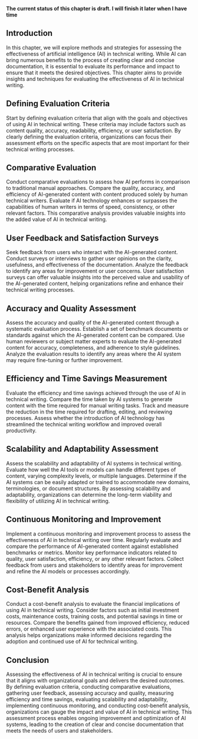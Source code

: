 **The current status of this chapter is draft. I will finish it later when I have time**

Introduction
------------

In this chapter, we will explore methods and strategies for assessing the effectiveness of artificial intelligence (AI) in technical writing. While AI can bring numerous benefits to the process of creating clear and concise documentation, it is essential to evaluate its performance and impact to ensure that it meets the desired objectives. This chapter aims to provide insights and techniques for evaluating the effectiveness of AI in technical writing.

Defining Evaluation Criteria
----------------------------

Start by defining evaluation criteria that align with the goals and objectives of using AI in technical writing. These criteria may include factors such as content quality, accuracy, readability, efficiency, or user satisfaction. By clearly defining the evaluation criteria, organizations can focus their assessment efforts on the specific aspects that are most important for their technical writing processes.

Comparative Evaluation
----------------------

Conduct comparative evaluations to assess how AI performs in comparison to traditional manual approaches. Compare the quality, accuracy, and efficiency of AI-generated content with content produced solely by human technical writers. Evaluate if AI technology enhances or surpasses the capabilities of human writers in terms of speed, consistency, or other relevant factors. This comparative analysis provides valuable insights into the added value of AI in technical writing.

User Feedback and Satisfaction Surveys
--------------------------------------

Seek feedback from users who interact with the AI-generated content. Conduct surveys or interviews to gather user opinions on the clarity, usefulness, and effectiveness of the documentation. Analyze the feedback to identify any areas for improvement or user concerns. User satisfaction surveys can offer valuable insights into the perceived value and usability of the AI-generated content, helping organizations refine and enhance their technical writing processes.

Accuracy and Quality Assessment
-------------------------------

Assess the accuracy and quality of the AI-generated content through a systematic evaluation process. Establish a set of benchmark documents or standards against which the AI-generated content can be compared. Use human reviewers or subject matter experts to evaluate the AI-generated content for accuracy, completeness, and adherence to style guidelines. Analyze the evaluation results to identify any areas where the AI system may require fine-tuning or further improvement.

Efficiency and Time Savings Measurement
---------------------------------------

Evaluate the efficiency and time savings achieved through the use of AI in technical writing. Compare the time taken by AI systems to generate content with the time required for manual writing tasks. Track and measure the reduction in the time required for drafting, editing, and reviewing processes. Assess whether the introduction of AI technology has streamlined the technical writing workflow and improved overall productivity.

Scalability and Adaptability Assessment
---------------------------------------

Assess the scalability and adaptability of AI systems in technical writing. Evaluate how well the AI tools or models can handle different types of content, varying complexity levels, or multiple languages. Determine if the AI systems can be easily adapted or trained to accommodate new domains, terminologies, or document structures. By assessing scalability and adaptability, organizations can determine the long-term viability and flexibility of utilizing AI in technical writing.

Continuous Monitoring and Improvement
-------------------------------------

Implement a continuous monitoring and improvement process to assess the effectiveness of AI in technical writing over time. Regularly evaluate and compare the performance of AI-generated content against established benchmarks or metrics. Monitor key performance indicators related to quality, user satisfaction, efficiency, or any other relevant factors. Collect feedback from users and stakeholders to identify areas for improvement and refine the AI models or processes accordingly.

Cost-Benefit Analysis
---------------------

Conduct a cost-benefit analysis to evaluate the financial implications of using AI in technical writing. Consider factors such as initial investment costs, maintenance costs, training costs, and potential savings in time or resources. Compare the benefits gained from improved efficiency, reduced errors, or enhanced user experience with the associated costs. This analysis helps organizations make informed decisions regarding the adoption and continued use of AI for technical writing.

Conclusion
----------

Assessing the effectiveness of AI in technical writing is crucial to ensure that it aligns with organizational goals and delivers the desired outcomes. By defining evaluation criteria, conducting comparative evaluations, gathering user feedback, assessing accuracy and quality, measuring efficiency and time savings, evaluating scalability and adaptability, implementing continuous monitoring, and conducting cost-benefit analysis, organizations can gauge the impact and value of AI in technical writing. This assessment process enables ongoing improvement and optimization of AI systems, leading to the creation of clear and concise documentation that meets the needs of users and stakeholders.
